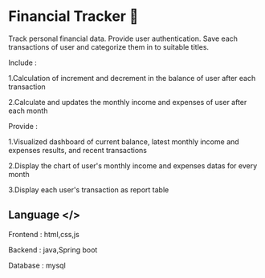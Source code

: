 
# Financial Tracker 💸

Track personal financial data.  Provide user authentication.  Save each transactions of user and categorize them in to suitable titles.

Include :

1.Calculation of increment and decrement in the balance of user after each transaction

2.Calculate and updates the monthly income and expenses of user after each month
  
Provide :

1.Visualized dashboard of current balance, latest monthly income and expenses results, and recent transactions

2.Display the chart of user's monthly income and expenses datas for every month

3.Display each user's transaction as report table

## Language </>

Frontend  : html,css,js

Backend  : java,Spring boot

Database : mysql
